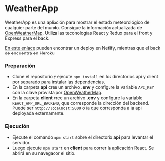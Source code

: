 # WeatherApp
WeatherApp es una apliación para mostrar el estado meteorológico de cualquier parte del mundo. Consigue la información actualizada de [OpenWeatherMap](https://openweathermap.org/). Utiliza las teconologías React y Redux para el front y Express para el back.

[En este enlace](https://martinnegro-weatherapp.netlify.app/) pueden encontrar un deploy en Netlify, mientras que el back se encuentra en Heroku.

### Preparación

- Clone el repositorio y ejecute `npm install` en los directorios api y client por separado para instalar las dependencias.
- En la carpeta __api__ cree un archivo __.env__ y configure la variable `API_KEY` con la clave provista por [OpenWeatherMap](https://openweathermap.org/).
- En la carpeta __client__ cree un archivo __.env__ y configure la variable `REACT_APP_URL_BACKEND`, que corresponde la dirección del backend. Puede ser `http://localhost:5000` o la que corresponda a la api deployada externamente.

### Ejecución
- Ejecute el comando `npm start` sobre el directorio __api__ para levantar el servidor.
- Luego ejecute `npm start` en __client__ para correr la aplicación React. Se abrirá en su navegador el sitio.
